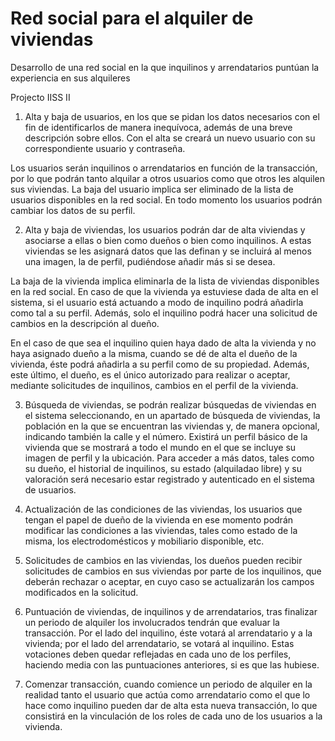 # Red social para el alquiler de viviendas
Desarrollo de una red social en la que inquilinos y arrendatarios  puntúan la experiencia en sus  alquileres

Projecto IISS II 

1. Alta  y  baja  de usuarios,  en  los  que  se  pidan los  datos  necesarios  con  el  fin
de identificarlos de manera inequívoca, además de una breve descripción sobre ellos.
Con el alta se creará un nuevo usuario con su correspondiente usuario y contraseña.

Los usuarios serán inquilinos o arrendatarios en función de la transacción, por lo que podrán
tanto alquilar a otros usuarios como que otros les alquilen sus viviendas.
La baja del usuario implica ser eliminado de la lista de usuarios disponibles en la red social.
En todo momento los usuarios podrán cambiar los datos de su perfil.

2. Alta y baja de viviendas, los usuarios podrán dar de alta viviendas y asociarse a ellas o
bien como dueños o bien como inquilinos.
A estas viviendas se les asignará datos que las definan y se incluirá al menos una imagen,
la de perfil, pudiéndose añadir más si se desea.

La baja de la vivienda implica eliminarla de la lista de viviendas disponibles en la
red social. En caso de que la vivienda ya estuviese dada de alta en el sistema,
si el usuario está actuando a modo de inquilino podrá añadirla como tal a su perfil.
Además, solo el inquilino podrá hacer una solicitud de cambios en la descripción al dueño.

En el caso de que sea el inquilino quien haya dado de alta la vivienda y no haya asignado
dueño a la misma, cuando se dé de alta el dueño de la vivienda, éste podrá añadirla
a su perfil como de su propiedad. Además, este último, el dueño, es el único
autorizado para realizar o aceptar, mediante solicitudes de inquilinos, cambios en el perfil
de la vivienda.

3. Búsqueda  de  viviendas,  se  podrán  realizar  búsquedas  de  viviendas  en  el  sistema
seleccionando, en  un  apartado  de búsqueda de viviendas, la  población  en  la  que  se
encuentran las viviendas y, de manera opcional, indicando también la calle y el número.
Existirá un perfil básico de la vivienda que se mostrará a todo el mundo en el que se
incluye  su  imagen  de  perfil  y  la  ubicación.  Para  acceder  a  más  datos,
tales  como  su dueño,  el  historial  de  inquilinos,  su  estado  (alquiladao  libre)
y  su  valoración  será necesario estar registrado y autenticado en el sistema de usuarios.

4. Actualización de las condiciones de las viviendas, los usuarios que tengan el papel de
dueño de la vivienda en ese momento podrán modificar las condiciones a las viviendas,
tales como estado de la misma, los electrodomésticos y mobiliario disponible, etc.

5. Solicitudes  de  cambios  en  las  viviendas, los  dueños  pueden  recibir  solicitudes  de
cambios en sus viviendas por parte de los inquilinos, que deberán rechazar o aceptar,
en cuyo caso se actualizarán los campos modificados en la solicitud.

6. Puntuación de viviendas, de inquilinos y de arrendatarios, tras finalizar un periodo de
alquiler los involucrados tendrán que evaluar la transacción. Por el lado del inquilino,
éste votará al arrendatario y a la vivienda; por el lado del arrendatario, se votará
al inquilino.  Estas  votaciones  deben  quedar  reflejadas  en  cada  uno  de  los  perfiles,
haciendo media con las puntuaciones anteriores, si es que las hubiese.

7. Comenzar transacción, cuando comience un periodo de alquiler en la realidad tanto el
usuario que actúa como arrendatario como el que lo hace como inquilino pueden dar
de alta esta nueva transacción, lo que consistirá en la vinculación de los roles
de cada uno de los usuarios a la vivienda.
